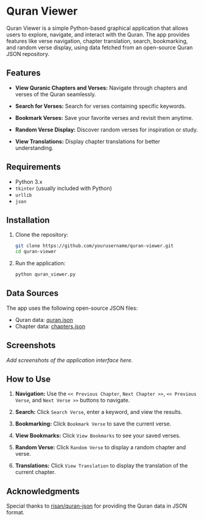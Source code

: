 # Quran Viewer

Quran Viewer is a simple Python-based graphical application that allows users to explore, navigate, and interact with the Quran. The app provides features like verse navigation, chapter translation, search, bookmarking, and random verse display, using data fetched from an open-source Quran JSON repository.

## Features

- **View Quranic Chapters and Verses:**
  Navigate through chapters and verses of the Quran seamlessly.

- **Search for Verses:**
  Search for verses containing specific keywords.

- **Bookmark Verses:**
  Save your favorite verses and revisit them anytime.

- **Random Verse Display:**
  Discover random verses for inspiration or study.

- **View Translations:**
  Display chapter translations for better understanding.

## Requirements

- Python 3.x
- `tkinter` (usually included with Python)
- `urllib`
- `json`

## Installation

1. Clone the repository:

   ```bash
   git clone https://github.com/yourusername/quran-viewer.git
   cd quran-viewer
   ```

2. Run the application:

   ```bash
   python quran_viewer.py
   ```

## Data Sources

The app uses the following open-source JSON files:

- Quran data: [quran.json](https://raw.githubusercontent.com/risan/quran-json/main/data/quran.json)
- Chapter data: [chapters.json](https://raw.githubusercontent.com/risan/quran-json/main/data/chapters/en.json)

## Screenshots

_Add screenshots of the application interface here._

## How to Use

1. **Navigation:**
   Use the `<< Previous Chapter`, `Next Chapter >>`, `<< Previous Verse`, and `Next Verse >>` buttons to navigate.

2. **Search:**
   Click `Search Verse`, enter a keyword, and view the results.

3. **Bookmarking:**
   Click `Bookmark Verse` to save the current verse.

4. **View Bookmarks:**
   Click `View Bookmarks` to see your saved verses.

5. **Random Verse:**
   Click `Random Verse` to display a random chapter and verse.

6. **Translations:**
   Click `View Translation` to display the translation of the current chapter.

## Acknowledgments

Special thanks to [risan/quran-json](https://github.com/risan/quran-json) for providing the Quran data in JSON format.

